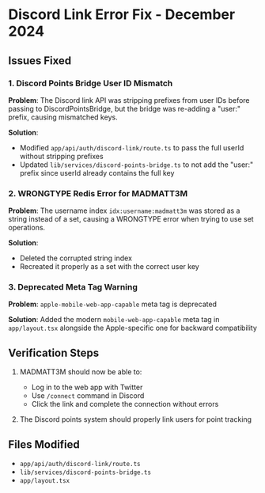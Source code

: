 # Discord Link Error Fix - December 2024

## Issues Fixed

### 1. Discord Points Bridge User ID Mismatch
**Problem**: The Discord link API was stripping prefixes from user IDs before passing to DiscordPointsBridge, but the bridge was re-adding a "user:" prefix, causing mismatched keys.

**Solution**: 
- Modified `app/api/auth/discord-link/route.ts` to pass the full userId without stripping prefixes
- Updated `lib/services/discord-points-bridge.ts` to not add the "user:" prefix since userId already contains the full key

### 2. WRONGTYPE Redis Error for MADMATT3M
**Problem**: The username index `idx:username:madmatt3m` was stored as a string instead of a set, causing a WRONGTYPE error when trying to use set operations.

**Solution**:
- Deleted the corrupted string index
- Recreated it properly as a set with the correct user key

### 3. Deprecated Meta Tag Warning
**Problem**: `apple-mobile-web-app-capable` meta tag is deprecated

**Solution**: Added the modern `mobile-web-app-capable` meta tag in `app/layout.tsx` alongside the Apple-specific one for backward compatibility

## Verification Steps

1. MADMATT3M should now be able to:
   - Log in to the web app with Twitter
   - Use `/connect` command in Discord
   - Click the link and complete the connection without errors

2. The Discord points system should properly link users for point tracking

## Files Modified
- `app/api/auth/discord-link/route.ts`
- `lib/services/discord-points-bridge.ts`
- `app/layout.tsx` 